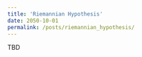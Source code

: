 ```yaml
---
title: 'Riemannian Hypothesis'
date: 2050-10-01
permalink: /posts/riemannian_hypothesis/
---
```



TBD
